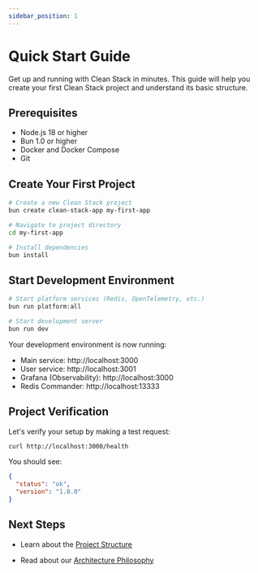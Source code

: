 ```yaml
---
sidebar_position: 1
---
```


# Quick Start Guide

Get up and running with Clean Stack in minutes. This guide will help you create your first Clean Stack project and understand its basic structure.

## Prerequisites

- Node.js 18 or higher
- Bun 1.0 or higher
- Docker and Docker Compose
- Git

## Create Your First Project

```bash
# Create a new Clean Stack project
bun create clean-stack-app my-first-app

# Navigate to project directory
cd my-first-app

# Install dependencies
bun install
```

## Start Development Environment

```bash
# Start platform services (Redis, OpenTelemetry, etc.)
bun run platform:all

# Start development server
bun run dev
```

Your development environment is now running:
- Main service: http://localhost:3000
- User service: http://localhost:3001
- Grafana (Observability): http://localhost:3000
- Redis Commander: http://localhost:13333

## Project Verification

Let's verify your setup by making a test request:

```bash
curl http://localhost:3000/health
```

You should see:
```json
{
  "status": "ok",
  "version": "1.0.0"
}
```

## Next Steps

- Learn about the [Project Structure](./project-structure)
<!-- - Explore [Platform Features](../platform-features/overview) -->
- Read about our [Architecture Philosophy](../architecture/philosophy)
